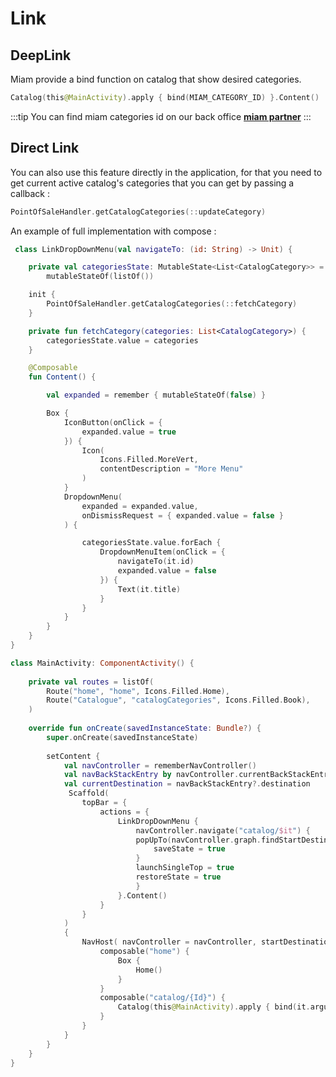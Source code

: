 # Link


## DeepLink
Miam provide a bind function on catalog that show desired categories.

```kotlin
Catalog(this@MainActivity).apply { bind(MIAM_CATEGORY_ID) }.Content()
```

:::tip
You can find miam categories id on our back office    <a target="https://partners.miam.tech/" href='https://partners.miam.tech/'> **miam partner**</a> 
:::

## Direct Link

You can also use this feature directly in the application, for that you need 
to get current active catalog's categories that you can get by passing a callback :

```kotlin
PointOfSaleHandler.getCatalogCategories(::updateCategory)
```

An example of full implementation with compose :

```kotlin
 class LinkDropDownMenu(val navigateTo: (id: String) -> Unit) {

    private val categoriesState: MutableState<List<CatalogCategory>> =
        mutableStateOf(listOf())

    init {
        PointOfSaleHandler.getCatalogCategories(::fetchCategory)
    }

    private fun fetchCategory(categories: List<CatalogCategory>) {
        categoriesState.value = categories
    }

    @Composable
    fun Content() {

        val expanded = remember { mutableStateOf(false) }

        Box {
            IconButton(onClick = {
                expanded.value = true
            }) {
                Icon(
                    Icons.Filled.MoreVert,
                    contentDescription = "More Menu"
                )
            }
            DropdownMenu(
                expanded = expanded.value,
                onDismissRequest = { expanded.value = false }
            ) {

                categoriesState.value.forEach {
                    DropdownMenuItem(onClick = {
                        navigateTo(it.id)
                        expanded.value = false
                    }) {
                        Text(it.title)
                    }
                }
            }
        }
    }
}
```

```kotlin
class MainActivity: ComponentActivity() {
    
    private val routes = listOf(
        Route("home", "home", Icons.Filled.Home),
        Route("Catalogue", "catalogCategories", Icons.Filled.Book),
    )
    
    override fun onCreate(savedInstanceState: Bundle?) {
        super.onCreate(savedInstanceState)
        
        setContent {
            val navController = rememberNavController()
            val navBackStackEntry by navController.currentBackStackEntryAsState()
            val currentDestination = navBackStackEntry?.destination
             Scaffold(
                topBar = {
                    actions = { 
                        LinkDropDownMenu {
                            navController.navigate("catalog/$it") {
                            popUpTo(navController.graph.findStartDestination().id) {
                                saveState = true
                            }
                            launchSingleTop = true
                            restoreState = true
                            }
                        }.Content()
                    }
                }
            )
            {
                NavHost( navController = navController, startDestination = "home") {
                    composable("home") {
                        Box {
                            Home()
                        }
                    }
                    composable("catalog/{Id}") {
                        Catalog(this@MainActivity).apply { bind(it.arguments?.getString("Id") ?: "", "") }.Content()
                    }
                }
            }
        }
    }
}
```


